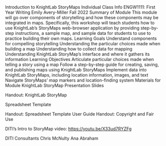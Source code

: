 Introduction to KnightLab StoryMaps
Individual Class Info
ENGW1111: First Year Writing
Emily Avery-Miller
Fall 2022
Summary of Module
This module will go over components of storytelling and how these components may be integrated in maps. Specifically, this workshop will teach students how to use KnightLab’s StoryMaps web-browser application by providing step-by-step instructions, a sample map, and sample data for students to use to practice building their own maps. 
Learning Goals
Understand components for compelling storytelling
Understanding the particular choices made when building a map
Understanding how to collect data for mapping
Understanding KnightLab StoryMap’s interface and where it gathers its information
Learning Objectives
Articulate particular choices made when telling a story using a map
Follow a step-by-step guide for creating, saving, and publishing maps using KnightLab StoryMaps
Implement data into KnightLab StoryMaps, including location information, images, and text
Navigate StoryMaps’ map markers and location-finding system
Materials for Module
KnightLab StoryMap Presentation Slides 

Handout: KnightLab StoryMap

Spreadsheet Template

Handout: Spreadsheet Template User Guide
Handout: Copyright and Fair Use

DITI’s Intro to StoryMap video: https://youtu.be/X33ud7RYZFg 

DITI Consultants
Chris McNulty
Ana Abraham
